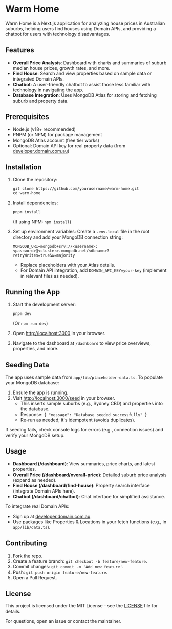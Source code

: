 # Warm Home

Warm Home is a Next.js application for analyzing house prices in Australian suburbs, helping users find houses using Domain APIs, and providing a chatbot for users with technology disadvantages.

## Features

- **Overall Price Analysis**: Dashboard with charts and summaries of suburb median house prices, growth rates, and more.
- **Find House**: Search and view properties based on sample data or integrated Domain APIs.
- **Chatbot**: A user-friendly chatbot to assist those less familiar with technology in navigating the app.
- **Database Integration**: Uses MongoDB Atlas for storing and fetching suburb and property data.

## Prerequisites

- Node.js (v18+ recommended)
- PNPM (or NPM) for package management
- MongoDB Atlas account (free tier works)
- Optional: Domain API key for real property data (from [developer.domain.com.au](https://developer.domain.com.au/))

## Installation

1. Clone the repository:
   ```
   git clone https://github.com/yourusername/warm-home.git
   cd warm-home
   ```

2. Install dependencies:
   ```
   pnpm install
   ```
   (If using NPM: `npm install`)

3. Set up environment variables: Create a `.env.local` file in the root directory and add your MongoDB connection string:
   ```
   MONGODB_URI=mongodb+srv://<username>:<password>@<cluster>.mongodb.net/<dbname>?retryWrites=true&w=majority
   ```
   - Replace placeholders with your Atlas details.
   - For Domain API integration, add `DOMAIN_API_KEY=your-key` (implement in relevant files as needed).

## Running the App

1. Start the development server:
   ```
   pnpm dev
   ```
   (Or `npm run dev`)

2. Open [http://localhost:3000](http://localhost:3000) in your browser.

3. Navigate to the dashboard at `/dashboard` to view price overviews, properties, and more.

## Seeding Data

The app uses sample data from `app/lib/placeholder-data.ts`. To populate your MongoDB database:

1. Ensure the app is running.
2. Visit [http://localhost:3000/seed](http://localhost:3000/seed) in your browser.
   - This inserts sample suburbs (e.g., Sydney CBD) and properties into the database.
   - Response: `{ "message": "Database seeded successfully" }`
   - Re-run as needed; it's idempotent (avoids duplicates).

If seeding fails, check console logs for errors (e.g., connection issues) and verify your MongoDB setup.

## Usage

- **Dashboard (/dashboard)**: View summaries, price charts, and latest properties.
- **Overall Price (/dashboard/overall-price)**: Detailed suburb price analysis (expand as needed).
- **Find House (/dashboard/find-house)**: Property search interface (integrate Domain APIs here).
- **Chatbot (/dashboard/chatbot)**: Chat interface for simplified assistance.

To integrate real Domain APIs:
- Sign up at [developer.domain.com.au](https://developer.domain.com.au/).
- Use packages like Properties & Locations in your fetch functions (e.g., in `app/lib/data.ts`).

## Contributing

1. Fork the repo.
2. Create a feature branch: `git checkout -b feature/new-feature`.
3. Commit changes: `git commit -m 'Add new feature'`.
4. Push: `git push origin feature/new-feature`.
5. Open a Pull Request.

## License

This project is licensed under the MIT License - see the [LICENSE](LICENSE) file for details.

For questions, open an issue or contact the maintainer.